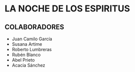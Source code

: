 # LA NOCHE DE LOS ESPIRITUS

## COLABORADORES

- Juan Camilo García
- Susana Artime
- Roberto Lumbreras
- Rubén Blanco
- Abel Prieto
- Acacia Sánchez
